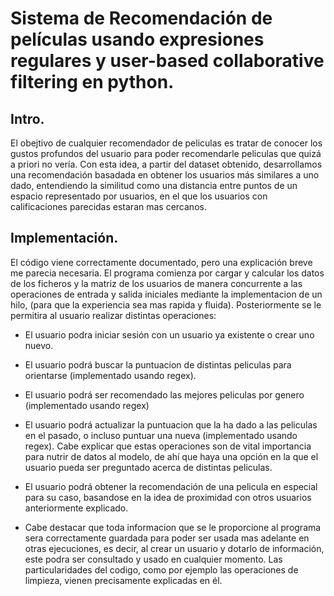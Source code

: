 # Sistema de Recomendación de películas usando expresiones regulares y user-based collaborative filtering en python.
## Intro.
El obejtivo de cualquier recomendador de peliculas es tratar de conocer los gustos profundos del usuario para poder recomendarle peliculas que quizá a priori 
no vería. Con esta idea, a partir del dataset obtenido, desarrollamos una recomendación basadada en obtener los usuarios más similares a uno dado, entendiendo la similitud como una distancia entre puntos de un espacio representado por usuarios, en el que los usuarios con calificaciones parecidas estaran mas cercanos.
## Implementación.
El código viene correctamente documentado, pero una explicación breve me parecia necesaria. 
El programa comienza por cargar y calcular los datos de los ficheros y la matriz de los usuarios de manera concurrente a las operaciones de entrada y salida iniciales mediante la implementacion de un hilo, (para que la experiencia sea mas rapida y fluida). Posteriormente se le permitira al usuario realizar distintas operaciones:
- El usuario podra iniciar sesión con un usuario ya existente o crear uno nuevo.
- El usuario podrá buscar la puntuacion de distintas peliculas para orientarse (implementado usando regex).
- El usuario podrá ser recomendado las mejores peliculas por genero (implementado usando regex)
- El usuario podrá actualizar la puntuacion que la ha dado a las peliculas en el pasado, o incluso puntuar una nueva (implementado usando regex). Cabe explicar que estas
operaciones son de vital importancia para nutrir de datos al modelo, de ahí que haya una opción en la que el usuario pueda ser preguntado acerca de distintas peliculas.
- El usuario podrá obtener la recomendación de una pelicula en especial para su caso, basandose en la idea de proximidad con otros usuarios anteriormente explicado.

- Cabe destacar que toda informacion que se le proporcione al programa sera correctamente guardada para poder ser usada mas adelante en otras ejecuciones, es decir,
al crear un usuario y dotarlo de información, este podra ser consultado y usado en cualquier momento.
Las particularidades del codigo, como por ejemplo las operaciones de limpieza, vienen precisamente explicadas en él.


